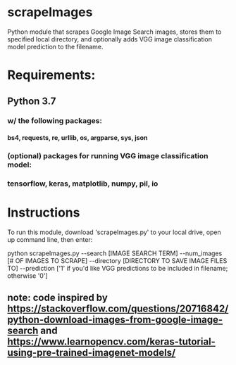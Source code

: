 # scrapeImages
Python module that scrapes Google Image Search images, stores them to specified local directory, and optionally adds VGG image classification model prediction to the filename.

# Requirements: 
## Python 3.7
### w/ the following packages:
#### bs4, requests, re, urllib, os, argparse, sys, json
### (optional) packages for running VGG image classification model:
### tensorflow, keras, matplotlib, numpy, pil, io

# Instructions
To run this module, download 'scrapeImages.py' to your local drive, open up command line, then enter:

  python scrapeImages.py --search [IMAGE SEARCH TERM] --num_images [# OF IMAGES TO SCRAPE] --directory [DIRECTORY TO SAVE IMAGE FILES TO] --prediction ['1' if you'd like VGG predictions to be included in filename; otherwise '0']
  
## note: code inspired by https://stackoverflow.com/questions/20716842/python-download-images-from-google-image-search and https://www.learnopencv.com/keras-tutorial-using-pre-trained-imagenet-models/
